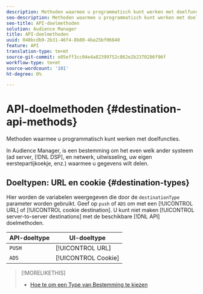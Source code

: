 ```yaml
---
description: Methoden waarmee u programmatisch kunt werken met doelfuncties.
seo-description: Methoden waarmee u programmatisch kunt werken met doelfuncties.
seo-title: API-doelmethoden
solution: Audience Manager
title: API-doelmethoden
uuid: 048bcdb9-2b31-46f4-8b80-4ba25bf06640
feature: API
translation-type: tm+mt
source-git-commit: e05eff3cc04e4a82399752c862e2b2370286f96f
workflow-type: tm+mt
source-wordcount: '101'
ht-degree: 0%

---
```



# API-doelmethoden {#destination-api-methods}

Methoden waarmee u programmatisch kunt werken met doelfuncties.

<!-- c_destinations_api.xml -->

In Audience Manager, is een bestemming om het even welk ander systeem (ad server, [!DNL DSP], en netwerk, uitwisseling, uw eigen eerstepartijkoekje, enz.) waarmee u gegevens wilt delen.

## Doeltypen: URL en cookie {#destination-types}

Hier worden de variabelen weergegeven die door de `destinationType` parameter worden gebruikt. Geef op `push` of `ADS` om met een [!UICONTROL URL] of [!UICONTROL cookie destination]. U kunt niet maken [!UICONTROL server-to-server destinations] met de beschikbare [!DNL API] doelmethoden.

<!-- r_destination_types.xml -->

| API-doeltype | UI-doeltype |
|---|---|
| `PUSH` | [!UICONTROL URL] |
| `ADS` | [!UICONTROL Cookie] |

>[!MORELIKETHIS]
>
>* [Hoe te om een Type van Bestemming te kiezen](../../../features/destinations/destinations.md)

